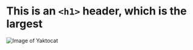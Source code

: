 # This is an `<h1>` header, which is the largest
![Image of Yaktocat](https://octodex.github.com/images/yaktocat.png)
